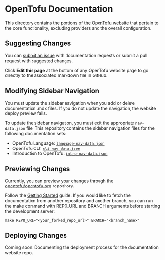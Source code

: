 # OpenTofu Documentation

This directory contains the portions of [the OpenTofu website](https://opentofu.org) that pertain to the core functionality, excluding providers and the overall configuration.

## Suggesting Changes

You can [submit an issue](https://github.com/opentofu/opentofu/issues/new/choose) with documentation requests or submit a pull request with suggested changes.

Click **Edit this page** at the bottom of any OpenTofu website page to go directly to the associated markdown file in GitHub.

## Modifying Sidebar Navigation

You must update the sidebar navigation when you add or delete documentation .mdx files. If you do not update the navigation, the website deploy preview fails.

To update the sidebar navigation, you must edit the appropriate `nav-data.json` file. This repository contains the sidebar navigation files for the following documentation sets:

- OpenTofu Language: [`language-nav-data.json`](https://github.com/opentofu/opentofu/blob/main/website/data/language-nav-data.json)
- OpenTofu CLI: [`cli-nav-data.json`](https://github.com/opentofu/opentofu/blob/main/website/data/cli-nav-data.json)
- Introduction to OpenTofu: [`intro-nav-data.json`](https://github.com/opentofu/opentofu/blob/main/website/data/intro-nav-data.json)

## Previewing Changes

Currently, you can preview your changes through the [opentofu/opentofu.org](https://github.com/opentofu/opentofu.org/blob/main/README.md) repository.

Follow the [Getting Started](https://github.com/opentofu/opentofu.org/blob/main/README.md#getting-started) guide.
If you would like to fetch the documentation from another repository and another branch, you can run the make command with REPO_URL and BRANCH arguments before starting the development server:
```
make REPO_URL="<your_forked_repo_url>" BRANCH="<branch_name>"
```

## Deploying Changes

Coming soon: Documenting the deployment process for the documentation website repo.
